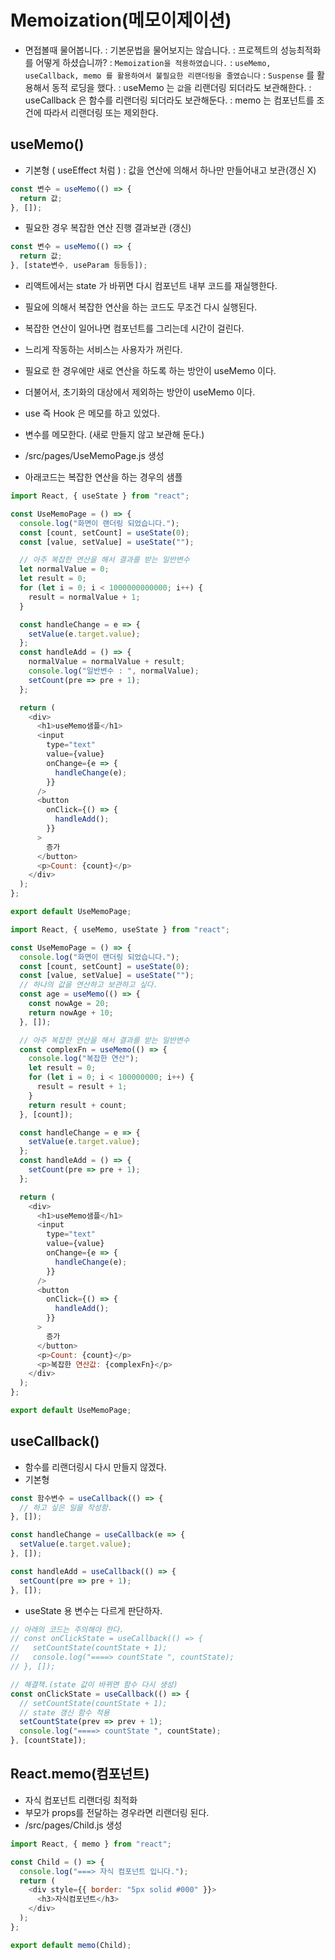 # Memoization(메모이제이션)

- 면접볼때 물어봅니다.
  : 기본문법을 물어보지는 않습니다.
  : 프로젝트의 성능최적화를 어떻게 하셨습니까?
  : `Memoization을 적용하였습니다.`
  : `useMemo, useCallback, memo 를 활용하여서 불필요한 리랜더링을 줄였습니다`
  : `Suspense` 를 활용해서 동적 로딩을 했다.
  : useMemo 는 `값`을 리랜더링 되더라도 보관해한다.
  : useCallback 은 함수를 리랜더링 되더라도 보관해둔다.
  : memo 는 컴포넌트를 조건에 따라서 리랜더링 또는 제외한다.

## useMemo()

- 기본형 ( useEffect 처럼 )
  : 값을 연산에 의해서 하나만 만들어내고 보관(갱신 X)

```js
const 변수 = useMemo(() => {
  return 값;
}, []);
```

- 필요한 경우 복잡한 연산 진행 결과보관 (갱신)

```js
const 변수 = useMemo(() => {
  return 값;
}, [state변수, useParam 등등등]);
```

- 리액트에서는 state 가 바뀌면 다시 컴포넌트 내부 코드를 재실행한다.
- 필요에 의해서 복잡한 연산을 하는 코드도 무조건 다시 실행된다.
- 복잡한 연산이 일어나면 컴포넌트를 그리는데 시간이 걸린다.
- 느리게 작동하는 서비스는 사용자가 꺼린다.
- 필요로 한 경우에만 새로 연산을 하도록 하는 방안이 useMemo 이다.
- 더불어서, 초기화의 대상에서 제외하는 방안이 useMemo 이다.

- use 즉 Hook 은 메모를 하고 있었다.
- 변수를 메모한다. (새로 만들지 않고 보관해 둔다.)
- /src/pages/UseMemoPage.js 생성
- 아래코드는 복잡한 연산을 하는 경우의 샘플

```js
import React, { useState } from "react";

const UseMemoPage = () => {
  console.log("화면이 랜더링 되었습니다.");
  const [count, setCount] = useState(0);
  const [value, setValue] = useState("");

  // 아주 복잡한 연산을 해서 결과를 받는 일반변수
  let normalValue = 0;
  let result = 0;
  for (let i = 0; i < 1000000000000; i++) {
    result = normalValue + 1;
  }

  const handleChange = e => {
    setValue(e.target.value);
  };
  const handleAdd = () => {
    normalValue = normalValue + result;
    console.log("일반변수 : ", normalValue);
    setCount(pre => pre + 1);
  };

  return (
    <div>
      <h1>useMemo샘플</h1>
      <input
        type="text"
        value={value}
        onChange={e => {
          handleChange(e);
        }}
      />
      <button
        onClick={() => {
          handleAdd();
        }}
      >
        증가
      </button>
      <p>Count: {count}</p>
    </div>
  );
};

export default UseMemoPage;
```

```js
import React, { useMemo, useState } from "react";

const UseMemoPage = () => {
  console.log("화면이 랜더링 되었습니다.");
  const [count, setCount] = useState(0);
  const [value, setValue] = useState("");
  // 하나의 값을 연산하고 보관하고 싶다.
  const age = useMemo(() => {
    const nowAge = 20;
    return nowAge + 10;
  }, []);

  // 아주 복잡한 연산을 해서 결과를 받는 일반변수
  const complexFn = useMemo(() => {
    console.log("복잡한 연산");
    let result = 0;
    for (let i = 0; i < 100000000; i++) {
      result = result + 1;
    }
    return result + count;
  }, [count]);

  const handleChange = e => {
    setValue(e.target.value);
  };
  const handleAdd = () => {
    setCount(pre => pre + 1);
  };

  return (
    <div>
      <h1>useMemo샘플</h1>
      <input
        type="text"
        value={value}
        onChange={e => {
          handleChange(e);
        }}
      />
      <button
        onClick={() => {
          handleAdd();
        }}
      >
        증가
      </button>
      <p>Count: {count}</p>
      <p>복잡한 연산값: {complexFn}</p>
    </div>
  );
};

export default UseMemoPage;
```

## useCallback()

- 함수를 리랜더링시 다시 만들지 않겠다.
- 기본형

```js
const 함수변수 = useCallback(() => {
  // 하고 싶은 일을 작성함.
}, []);
```

```js
const handleChange = useCallback(e => {
  setValue(e.target.value);
}, []);

const handleAdd = useCallback(() => {
  setCount(pre => pre + 1);
}, []);
```

- useState 용 변수는 다르게 판단하자.

```js
// 아래의 코드는 주의해야 한다.
// const onClickState = useCallback(() => {
//   setCountState(countState + 1);
//   console.log("====> countState ", countState);
// }, []);

// 해결책.(state 값이 바뀌면 함수 다시 생성)
const onClickState = useCallback(() => {
  // setCountState(countState + 1);
  // state 갱신 함수 적용
  setCountState(prev => prev + 1);
  console.log("====> countState ", countState);
}, [countState]);
```

## React.memo(컴포넌트)

- 자식 컴포넌트 리랜더링 최적화
- 부모가 props를 전달하는 경우라면 리랜더링 된다.
- /src/pages/Child.js 생성

```js
import React, { memo } from "react";

const Child = () => {
  console.log("===> 자식 컴포넌트 입니다.");
  return (
    <div style={{ border: "5px solid #000" }}>
      <h3>자식컴포넌트</h3>
    </div>
  );
};

export default memo(Child);
```
